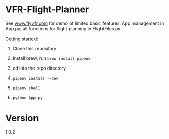 # VFR-Flight-Planner

See www.flyvfr.com for demo of limited basic features. App management in App.py; all functions for flight planning in FlightFiles.py. 

Getting started: 

1. Clone this repository

2. Install brew, run `brew install pipenv`

3. cd into the repo directory

4. `pipenv install --dev`

5. `pipenv shell`

6. `python App.py`

# Version
1.0.2

